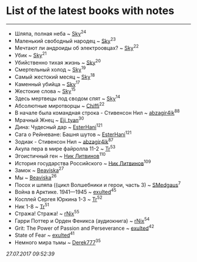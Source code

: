 # List of the latest books with notes
---

* Шляпа, полная неба ~ [Sky](users/118/118049897850017649660-google)<sup>24</sup>
* Маленький свободный народец ~ [Sky](users/118/118049897850017649660-google)<sup>23</sup>
* Мечтают ли андроиды об электроовцах? ~ [Sky](users/118/118049897850017649660-google)<sup>22</sup>
* Убик ~ [Sky](users/118/118049897850017649660-google)<sup>21</sup>
* Убийственно тихая жизнь ~ [Sky](users/118/118049897850017649660-google)<sup>20</sup>
* Смертельный холод ~ [Sky](users/118/118049897850017649660-google)<sup>19</sup>
* Самый жестокий месяц ~ [Sky](users/118/118049897850017649660-google)<sup>18</sup>
* Каменный убийца ~ [Sky](users/118/118049897850017649660-google)<sup>17</sup>
* Жестокие слова ~ [Sky](users/118/118049897850017649660-google)<sup>15</sup>
* Здесь мертвецы под сводом спят ~ [Sky](users/118/118049897850017649660-google)<sup>14</sup>
* Абсолютные миротворцы ~ [Chiffi](users/105/105831994080785626680-google)<sup>22</sup>
* В начале была командная строка - Стивенсон Нил ~ [abzagir4ik](users/362/3621623-vkontakte)<sup>88</sup>
* Мрачный Жнец ~ [Eji_tyan](users/235/2352103981-twitter)<sup>30</sup>
* Дина: Чудесный дар ~ [EsterHani](users/305/30558181-vkontakte)<sup>121</sup>
* Сага о Рейневане: Башня шутов ~ [EsterHani](users/305/30558181-vkontakte)<sup>121</sup>
* Зодиак - Стивенсон Нил ~ [abzagir4ik](users/362/3621623-vkontakte)<sup>87</sup>
* Акула пера в мире файролла 11-2 ~ [Tr](users/122/12282474-vkontakte)<sup>53</sup>
* Эгоистичный ген ~ [Ник Литвинов](users/241/241974816-vkontakte)<sup>110</sup>
* История государства Российского ~ [Ник Литвинов](users/241/241974816-vkontakte)<sup>109</sup>
* Замок ~ [Beaviska](users/102/10202544960024508-facebook)<sup>27</sup>
* Мы ~ [Beaviska](users/102/10202544960024508-facebook)<sup>26</sup>
* Посох и шляпа ((цикл Волшебники и герои, часть 3) ~ [SMedgaus](users/162/162444669-vkontakte)<sup>7</sup>
* Война в Арктике. 1941—1945 ~ [exulted](users/100/100599204551896265722-google)<sup>45</sup>
* Косплей Сергея Юркина 1-3 ~ [Tr](users/122/12282474-vkontakte)<sup>52</sup>
* Ник 1-8 ~ [Tr](users/122/12282474-vkontakte)<sup>51</sup>
* Стража! Стража! ~ [rNix](users/115/115622071-twitter)<sup>55</sup>
* Гарри Поттер и Орден Феникса (аудиокнига) ~ [rNix](users/115/115622071-twitter)<sup>54</sup>
* Grit: The Power of Passion and Perseverance ~ [exulted](users/100/100599204551896265722-google)<sup>42</sup>
* State of Fear ~ [exulted](users/100/100599204551896265722-google)<sup>41</sup>
* Немного мира тьмы ~ [Derek777](users/153/15386028-yandex)<sup>35</sup>


_27.07.2017 09:52:39_
